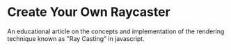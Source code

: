 # Create Your Own Raycaster
An educational article on the concepts and implementation of the rendering technique known as "Ray Casting” in javascript.
